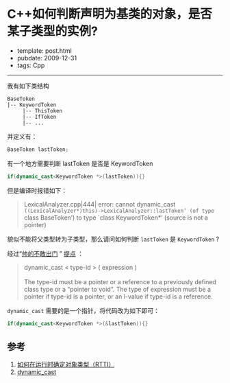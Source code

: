 
# C++如何判断声明为基类的对象，是否某子类型的实例?

- template: post.html
- pubdate: 2009-12-31
- tags: Cpp

----

我有如下类结构

```
BaseToken
|-- KeywordToken
     |-- ThisToken
     |-- IfToken
     |-- ...
```

并定义有：

```cpp
BaseToken lastToken;
```

有一个地方需要判断 lastToken 是否是 KeywordToken

```cpp
if(dynamic_cast<KeywordToken *>(lastToken)){}
```

但是编译时报错如下：

> LexicalAnalyzer.cpp|444| error: cannot dynamic_cast
> `((LexicalAnalyzer*)this)->LexicalAnalyzer::lastToken’ (of type
> `class BaseToken’) to type `class KeywordToken*’ (source is not a pointer)

貌似不能将父类型转为子类型，那么请问如何判断 `lastToken` 是 `KeywordToken` ?

经过“[帅的不敢出门](http://www.douban.com/people/2590444/) ”
[提点](http://www.douban.com/group/topic/9279355/?start=0&amp;post=ok#last) ：

> dynamic_cast < type-id > ( expression )<br>
> <br />
> The type-id must be a pointer or a reference to a previously defined
> class type or a “pointer to void”. The type of expression must be
> a pointer if type-id is a pointer, or an l-value if type-id is a reference.

`dynamic_cast` 需要的是一个指针，将代码改为如下即可：

```cpp
if(dynamic_cast<KeywordToken *>(&lastToken)){}
```


## 参考

1. [如何在运行时确定对象类型（RTTI）](http://www.vckbase.com/document/viewdoc/?id=653)
2. [dynamic_cast](http://www.cppreference.com/wiki/keywords/dynamic_cast)
